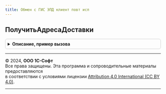 ```yaml
---
title: Обмен с ГИС ЭПД клиент повт исп
---
```



## ПолучитьАдресаДоставки
<details style="margin: 1em 0; padding: 0.5em; border: 1px solid #ccc; border-radius: 6px;">

<summary style="font-weight: bold; cursor: pointer;">Описание, пример вызова</summary>

```bsl

Функция ПолучитьАдресаДоставки(ИдентификаторФормы, ЗначениеОтбора) Экспорт
```

Пример вызова
```bsl
Результат = ОбменСГИСЭПДКлиентПовтИсп.ПолучитьАдресаДоставки(ИдентификаторФормы, ЗначениеОтбора) 
```
</details>

---

© 2024, **ООО 1С-Софт**  
Все права защищены. Эта программа и сопроводительные материалы предоставляются  
в соответствии с условиями лицензии [Attribution 4.0 International (CC BY 4.0)](https://creativecommons.org/licenses/by/4.0/legalcode).

---
